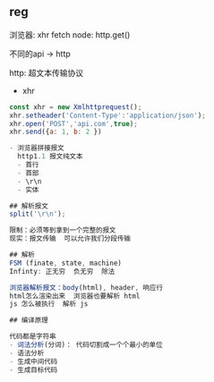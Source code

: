## reg
浏览器: xhr  fetch
node: http.get()

不同的api -> http 

http: 超文本传输协议
- xhr
```js
const xhr = new Xmlhttprequest();
xhr.setheader('Content-Type':'application/json');
xhr.open('POST','api.com',true);
xhr.send({a: 1, b: 2 })

- 浏览器拼接报文
  http1.1 报文纯文本
  - 首行
  - 首部
  - \r\n
  - 实体

## 解析报文
split('\r\n');

限制：必须等到拿到一个完整的报文
现实：报文传输  可以允许我们分段传输

## 解析
FSM (finate, state, machine)
Infinty: 正无穷  负无穷  除法

浏览器解析报文：body(html), header, 响应行
html怎么渲染出来  浏览器也要解析 html
js 怎么被执行  解析 js

## 编译原理

代码都是字符串
- 词法分析(分词)： 代码切割成一个个最小的单位
- 语法分析
- 生成中间代码
- 生成目标代码